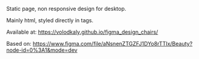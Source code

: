 Static page, non responsive design for desktop.

Mainly html, styled directly in tags.

Available at:
https://volodkaly.github.io/figma_design_chairs/

Based on:
https://www.figma.com/file/aNsnenZTGZFJ1DYo8rTTIx/Beauty?node-id=0%3A1&mode=dev 
